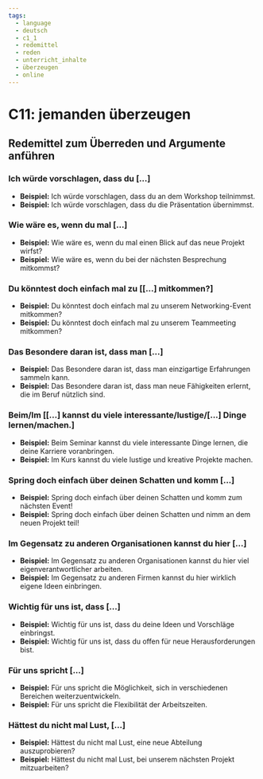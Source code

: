 ```yaml
---
tags:
  - language
  - deutsch
  - c1_1
  - redemittel
  - reden
  - unterricht_inhalte
  - überzeugen
  - online
---
```


# C11: jemanden überzeugen

## Redemittel zum Überreden und Argumente anführen

### Ich würde vorschlagen, dass du [...]

- __Beispiel:__ Ich würde vorschlagen, dass du an dem Workshop teilnimmst.
- __Beispiel:__ Ich würde vorschlagen, dass du die Präsentation übernimmst.

### Wie wäre es, wenn du mal [...]

- __Beispiel:__ Wie wäre es, wenn du mal einen Blick auf das neue Projekt wirfst?
- __Beispiel:__ Wie wäre es, wenn du bei der nächsten Besprechung mitkommst?

### Du könntest doch einfach mal zu [[...] mitkommen?]

- __Beispiel:__ Du könntest doch einfach mal zu unserem Networking-Event mitkommen?
- __Beispiel:__ Du könntest doch einfach mal zu unserem Teammeeting mitkommen?

### Das Besondere daran ist, dass man [...]

- __Beispiel:__ Das Besondere daran ist, dass man einzigartige Erfahrungen sammeln kann.
- __Beispiel:__ Das Besondere daran ist, dass man neue Fähigkeiten erlernt, die im Beruf nützlich sind.

### Beim/Im [[...] kannst du viele interessante/lustige/[...] Dinge lernen/machen.]

- __Beispiel:__ Beim Seminar kannst du viele interessante Dinge lernen, die deine Karriere voranbringen.
- __Beispiel:__ Im Kurs kannst du viele lustige und kreative Projekte machen.

### Spring doch einfach über deinen Schatten und komm [...]

- __Beispiel:__ Spring doch einfach über deinen Schatten und komm zum nächsten Event!
- __Beispiel:__ Spring doch einfach über deinen Schatten und nimm an dem neuen Projekt teil!

### Im Gegensatz zu anderen Organisationen kannst du hier [...]

- __Beispiel:__ Im Gegensatz zu anderen Organisationen kannst du hier viel eigenverantwortlicher arbeiten.
- __Beispiel:__ Im Gegensatz zu anderen Firmen kannst du hier wirklich eigene Ideen einbringen.

### Wichtig für uns ist, dass [...]

- __Beispiel:__ Wichtig für uns ist, dass du deine Ideen und Vorschläge einbringst.
- __Beispiel:__ Wichtig für uns ist, dass du offen für neue Herausforderungen bist.

### Für uns spricht [...]

- __Beispiel:__ Für uns spricht die Möglichkeit, sich in verschiedenen Bereichen weiterzuentwickeln.
- __Beispiel:__ Für uns spricht die Flexibilität der Arbeitszeiten.

### Hättest du nicht mal Lust, [...]

- __Beispiel:__ Hättest du nicht mal Lust, eine neue Abteilung auszuprobieren?
- __Beispiel:__ Hättest du nicht mal Lust, bei unserem nächsten Projekt mitzuarbeiten?
